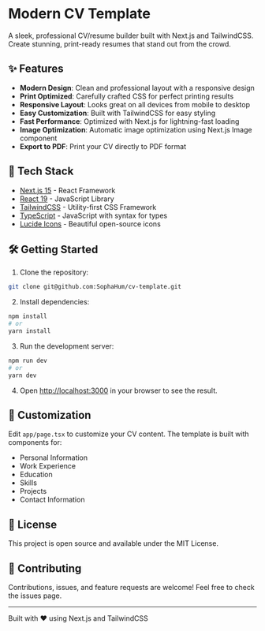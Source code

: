 # Modern CV Template

A sleek, professional CV/resume builder built with Next.js and TailwindCSS. Create stunning, print-ready resumes that stand out from the crowd.

## ✨ Features

- **Modern Design**: Clean and professional layout with a responsive design
- **Print Optimized**: Carefully crafted CSS for perfect printing results
- **Responsive Layout**: Looks great on all devices from mobile to desktop
- **Easy Customization**: Built with TailwindCSS for easy styling
- **Fast Performance**: Optimized with Next.js for lightning-fast loading
- **Image Optimization**: Automatic image optimization using Next.js Image component
- **Export to PDF**: Print your CV directly to PDF format

## 🚀 Tech Stack

- [Next.js 15](https://nextjs.org/) - React Framework
- [React 19](https://react.dev/) - JavaScript Library
- [TailwindCSS](https://tailwindcss.com/) - Utility-first CSS Framework
- [TypeScript](https://www.typescriptlang.org/) - JavaScript with syntax for types
- [Lucide Icons](https://lucide.dev/) - Beautiful open-source icons

## 🛠️ Getting Started

1. Clone the repository:
```bash
git clone git@github.com:SophaHum/cv-template.git
```

2. Install dependencies:
```bash
npm install
# or
yarn install
```

3. Run the development server:
```bash
npm run dev
# or
yarn dev
```

4. Open [http://localhost:3000](http://localhost:3000) in your browser to see the result.

## 📝 Customization

Edit `app/page.tsx` to customize your CV content. The template is built with components for:
- Personal Information
- Work Experience
- Education
- Skills
- Projects
- Contact Information

## 📄 License

This project is open source and available under the MIT License.

## 🤝 Contributing

Contributions, issues, and feature requests are welcome! Feel free to check the issues page.

---
Built with ❤️ using Next.js and TailwindCSS
